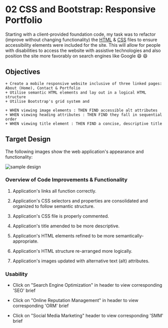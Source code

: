# 02 CSS and Bootstrap: Responsive Portfolio

Starting with a client-provided foundation code, my task was to refactor (improve without changing functionality) the <a href="https://github.com/MissNG-Git/BCS_Code-Refactor/blob/main/Develop/index.html">HTML</a> & <a href="https://github.com/MissNG-Git/BCS_Code-Refactor/blob/main/Develop/assets/css/style.css">CSS</a> files to ensure accessibility elements were included for the site. This will allow for people with disabilities to access the website with assistive technologies and also position the site more favorably on search engines like Google 😄 :smile: 

## Objectives
```
+ Create a mobile responsive website inclusive of three linked pages: About (Home), Contact & Portfolio
+ Utilise semantic HTML elements and lay out in a logical HTML structure
+ Utilise Bootstrap's grid system and 

+ WHEN viewing image elements : THEN FIND accessible alt attributes
+ WHEN viewing heading attributes : THEN FIND they fall in sequential order
+ WHEN viewing title element : THEN FIND a concise, descriptive title
```

## Target Design

The following images show the web application's appearance and functionality:

![sample design](./Assets/01-html-css-git-homework-demo.png)

### Overview of Code Improvements & Functionality

1. Application's links all function correctly.

2. Application's CSS selectors and properties are consolidated and organized to follow semantic structure.

3. Application's CSS file is properly commented.

4. Application's title amended to be more descriptive.

5. Application's HTML elements refined to be more semantically-appropriate.

6. Application's HTML structure re-arranged more logically.

7. Application's images updated with alternative text (alt) attributes.

### Usability

* Click on "Search Engine Optimization" in header to view corresponding 'SEO' brief

* Click on "Online Reputation Management" in header to view corresponding 'ORM' brief

* Click on "Social Media Marketing" header to view corresponding 'SMM' brief